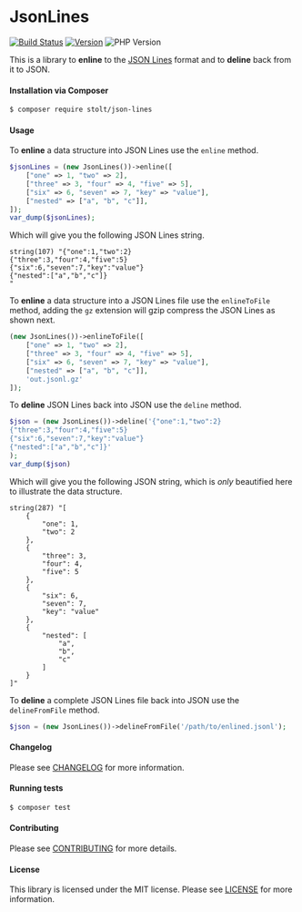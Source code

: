 JsonLines
================
[![Build Status](https://secure.travis-ci.org/raphaelstolt/json-lines.png)](http://travis-ci.org/raphaelstolt/json-lines)
[![Version](http://img.shields.io/packagist/v/stolt/json-lines.svg?style=flat)](https://packagist.org/packages/stolt/json-lines)
![PHP Version](http://img.shields.io/badge/php-5.5+-ff69b4.svg)

This is a library to __enline__ to the [JSON Lines](http://jsonlines.org/) format and to __deline__ back from it to JSON.

#### Installation via Composer
``` bash
$ composer require stolt/json-lines
```

#### Usage
To __enline__ a data structure into JSON Lines use the `enline` method.
```php
$jsonLines = (new JsonLines())->enline([
    ["one" => 1, "two" => 2],
    ["three" => 3, "four" => 4, "five" => 5],
    ["six" => 6, "seven" => 7, "key" => "value"],
    ["nested" => ["a", "b", "c"]],
]);
var_dump($jsonLines);
```
Which will give you the following JSON Lines string.
```text
string(107) "{"one":1,"two":2}
{"three":3,"four":4,"five":5}
{"six":6,"seven":7,"key":"value"}
{"nested":["a","b","c"]}
"
```
To __enline__ a data structure into a JSON Lines file use the `enlineToFile` method, adding the `gz` extension will gzip compress the JSON Lines as shown next.
```php
(new JsonLines())->enlineToFile([
    ["one" => 1, "two" => 2],
    ["three" => 3, "four" => 4, "five" => 5],
    ["six" => 6, "seven" => 7, "key" => "value"],
    ["nested" => ["a", "b", "c"]],
    'out.jsonl.gz'
]);
```

To __deline__ JSON Lines back into JSON use the `deline` method.
```php
$json = (new JsonLines())->deline('{"one":1,"two":2}
{"three":3,"four":4,"five":5}
{"six":6,"seven":7,"key":"value"}
{"nested":["a","b","c"]}'
);
var_dump($json)
```
Which will give you the following JSON string, which is _only_ beautified here to illustrate the data structure.
```text
string(287) "[
    {
        "one": 1,
        "two": 2
    },
    {
        "three": 3,
        "four": 4,
        "five": 5
    },
    {
        "six": 6,
        "seven": 7,
        "key": "value"
    },
    {
        "nested": [
            "a",
            "b",
            "c"
        ]
    }
]"
```

To __deline__ a complete JSON Lines file back into JSON use the `delineFromFile` method.
```php
$json = (new JsonLines())->delineFromFile('/path/to/enlined.jsonl');
```

#### Changelog
Please see [CHANGELOG](CHANGELOG.md) for more information.

#### Running tests
``` bash
$ composer test
```

#### Contributing
Please see [CONTRIBUTING](CONTRIBUTING.md) for more details.

#### License
This library is licensed under the MIT license. Please see [LICENSE](LICENSE.md) for more information.
